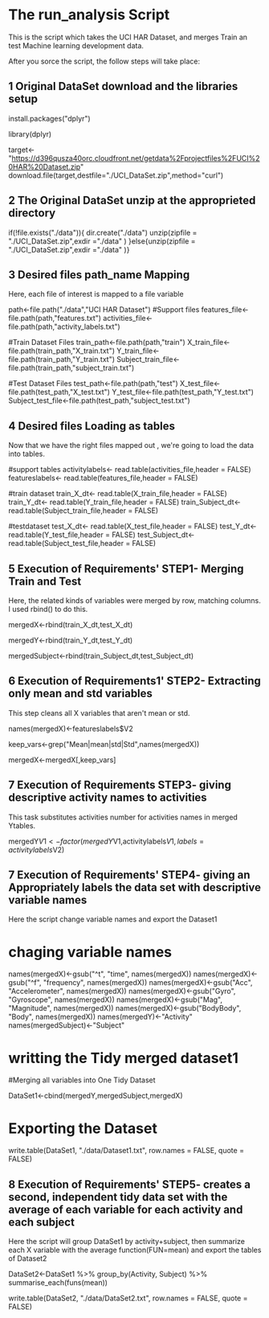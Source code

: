 <h1> The run_analysis Script</h1>

This is the script which takes the UCI HAR Dataset, and merges  Train an test  Machine learning development data.

After you sorce the script, the follow steps will take place:

<h2>1 Original DataSet download and the libraries setup </h2>

install.packages("dplyr")

library(dplyr)

target<- "https://d396qusza40orc.cloudfront.net/getdata%2Fprojectfiles%2FUCI%20HAR%20Dataset.zip"
download.file(target,destfile="./UCI_DataSet.zip",method="curl")

<h2>2 The Original DataSet unzip at the approprieted directory</h2>

if(!file.exists("./data")){
  dir.create("./data")
  unzip(zipfile = "./UCI_DataSet.zip",exdir ="./data" )
}else{unzip(zipfile = "./UCI_DataSet.zip",exdir ="./data" )}


<h2>3 Desired files path_name Mapping </h2>

Here, each file of interest is mapped to a file variable 


path<-file.path("./data","UCI HAR Dataset")
#Support files
features_file<-file.path(path,"features.txt")
activities_file<-file.path(path,"activity_labels.txt")

#Train Dataset Files
train_path<-file.path(path,"train")
X_train_file<-file.path(train_path,"X_train.txt")
Y_train_file<-file.path(train_path,"Y_train.txt")
Subject_train_file<-file.path(train_path,"subject_train.txt")

#Test Dataset Files
test_path<-file.path(path,"test")
X_test_file<-file.path(test_path,"X_test.txt")
Y_test_file<-file.path(test_path,"Y_test.txt")
Subject_test_file<-file.path(test_path,"subject_test.txt")


<h2>4 Desired files Loading as tables </h2>

Now that we have the right files mapped out , we're going to load the data into tables.

#support tables
activitylabels<- read.table(activities_file,header = FALSE)
featureslabels<- read.table(features_file,header = FALSE)

#train dataset
train_X_dt<- read.table(X_train_file,header = FALSE)
train_Y_dt<- read.table(Y_train_file,header = FALSE)
train_Subject_dt<- read.table(Subject_train_file,header = FALSE)

#testdataset
test_X_dt<- read.table(X_test_file,header = FALSE)
test_Y_dt<- read.table(Y_test_file,header = FALSE)
test_Subject_dt<- read.table(Subject_test_file,header = FALSE)

<h2>5 Execution of Requirements' STEP1- Merging Train and Test </h2>
Here, the related  kinds of variables were  merged by row, matching columns. I used rbind() to do this.

mergedX<-rbind(train_X_dt,test_X_dt)

mergedY<-rbind(train_Y_dt,test_Y_dt)

mergedSubject<-rbind(train_Subject_dt,test_Subject_dt)


<h2>6 Execution of Requirements1' STEP2- Extracting only mean and std variables </h2>
This step cleans all X variables that aren't mean or std.

names(mergedX)<-featureslabels$V2

keep_vars<-grep("Mean|mean|std|Std",names(mergedX))

mergedX<-mergedX[,keep_vars]

<h2>7 Execution of Requirements STEP3- giving descriptive activity names to activities </h2>
This task substitutes  activities number for activities names  in merged Ytables.

mergedY$V1<-factor(mergedY$V1,activitylabels$V1,labels = activitylabels$V2)


<h2>7 Execution of Requirements' STEP4- giving an Appropriately labels the data set with descriptive variable names </h2>
Here  the script change variable names and export the Dataset1

# chaging variable names
names(mergedX)<-gsub("^t", "time", names(mergedX))
names(mergedX)<-gsub("^f", "frequency", names(mergedX))
names(mergedX)<-gsub("Acc", "Accelerometer", names(mergedX))
names(mergedX)<-gsub("Gyro", "Gyroscope", names(mergedX))
names(mergedX)<-gsub("Mag", "Magnitude", names(mergedX))
names(mergedX)<-gsub("BodyBody", "Body", names(mergedX))
names(mergedY)<-"Activity"
names(mergedSubject)<-"Subject"

# writting the Tidy  merged  dataset1

#Merging all variables into One Tidy Dataset 

DataSet1<-cbind(mergedY,mergedSubject,mergedX)

# Exporting the Dataset
write.table(DataSet1, "./data/Dataset1.txt", row.names = FALSE, quote = FALSE)

<h2>8 Execution of Requirements' STEP5- creates a second, independent tidy data set with the average of each variable for each activity and each subject </h2>

Here  the script will group DataSet1 by activity+subject, then summarize each X variable with the average function(FUN=mean) and export the tables of Dataset2


DataSet2<-DataSet1 %>%
  group_by(Activity, Subject) %>%
  summarise_each(funs(mean))

write.table(DataSet2, "./data/DataSet2.txt", row.names = FALSE, quote = FALSE)
